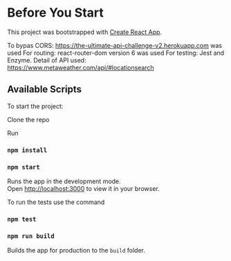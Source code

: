 # Before You Start

This project was bootstrapped with [Create React App](https://github.com/facebook/create-react-app). 

To bypas CORS: https://the-ultimate-api-challenge-v2.herokuapp.com was used
For routing: react-router-dom version 6 was used
For testing: Jest and Enzyme.
Detail of API used: https://www.metaweather.com/api/#locationsearch

## Available Scripts

To start the project:

Clone the repo

Run
### `npm install`
### `npm start`

Runs the app in the development mode.\
Open [http://localhost:3000](http://localhost:3000) to view it in your browser.

To run the tests use the command

### `npm test`


### `npm run build`

Builds the app for production to the `build` folder.

